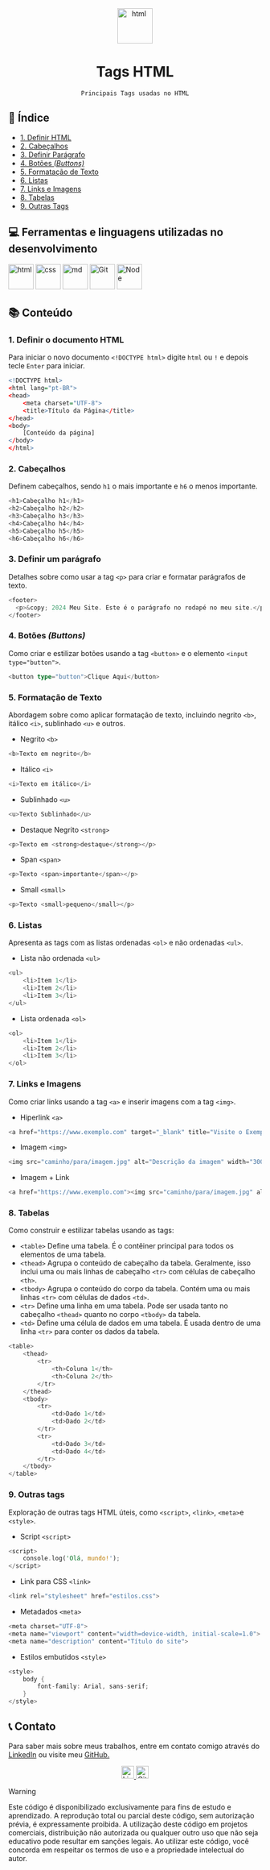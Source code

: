 
<div align="center">
<a href="https://felipe0424.github.io/PortfolioDev/HTML/index.html"><img src="https://github.com/user-attachments/assets/b0cd55d7-f6f0-4cf9-a90d-db45c1832215" alt="html" width="70" align="center"></a>

# **Tags HTML**
```
Principais Tags usadas no HTML
```
</div>

## :bookmark_tabs:	Índice
* [1. Definir HTML](#1-definir-o-documento-html)
* [2. Cabeçalhos](#2-cabeçalhos)
* [3. Definir Parágrafo](#3-definir-um-parágrafo)
* [4. Botões *(Buttons)*](#4-botões-buttons)
* [5. Formatação de Texto](#5-formatação-de-texto)
* [6. Listas](#6-listas)
* [7. Links e Imagens](#7-links-e-imagens)
* [8. Tabelas](#8-tabelas)
* [9. Outras Tags](#9-outras-tags)

## :computer:	Ferramentas e linguagens utilizadas no desenvolvimento
<div align="auto">
    <a href="https://felipe0424.github.io/PortfolioDev/HTML/index.html"><img src="https://github.com/user-attachments/assets/b0cd55d7-f6f0-4cf9-a90d-db45c1832215" alt="html" width="50"></a>
    <a href="https://felipe0424.github.io/PortfolioDev/HTML/index.html"><img src="https://github.com/user-attachments/assets/6bcb928a-c5f9-4030-9258-3cacee37f553" alt="css" width="50"></a>
    <a href="https://felipe0424.github.io/PortfolioDev/HTML/index.html"><img src="https://github.com/user-attachments/assets/64486d67-8973-4b62-bdfc-212cf9f16709" alt="md" width="50"></a>
    <a href="https://felipe0424.github.io/PortfolioDev/HTML/index.html"><img src="https://github.com/user-attachments/assets/d3813ef4-1409-40c9-9bfb-6e988f79b2c8" alt="Git" width="50"></a>
    <a href="https://felipe0424.github.io/PortfolioDev/HTML/index.html"><img src="https://github.com/user-attachments/assets/b03adba8-e155-4555-8737-2afaf449620d" alt="Node" width="50"></a>
</div>

## :books:	Conteúdo

### 1. Definir o documento HTML
Para iniciar o novo documento `<!DOCTYPE html>` digite `html` ou `!` e depois tecle `Enter` para iniciar.
 
```r
<!DOCTYPE html>
<html lang="pt-BR">
<head>
    <meta charset="UTF-8">
    <title>Título da Página</title>
</head>
<body>
    [Conteúdo da página]
</body>
</html>
```

### 2. Cabeçalhos
Definem cabeçalhos, sendo `h1` o mais importante e `h6` o menos importante.

```rust
<h1>Cabeçalho h1</h1>
<h2>Cabeçalho h2</h2>
<h3>Cabeçalho h3</h3>
<h4>Cabeçalho h4</h4>
<h5>Cabeçalho h5</h5>
<h6>Cabeçalho h6</h6>
```

### 3. Definir um parágrafo
Detalhes sobre como usar a tag `<p>` para criar e formatar parágrafos de texto.
```rust
<footer>
  <p>&copy; 2024 Meu Site. Este é o parágrafo no rodapé no meu site.</p>
</footer>
```

### 4. Botões *(Buttons)*
Como criar e estilizar botões usando a tag `<button>` e o elemento `<input type="button">`.
```rust
<button type="button">Clique Aqui</button>
```

### 5. Formatação de Texto
Abordagem sobre como aplicar formatação de texto, incluindo negrito `<b>`, itálico `<i>`, sublinhado `<u>` e outros.
* Negrito `<b>`
```rust
<b>Texto em negrito</b>
```
* Itálico `<i>`
```rust
<i>Texto em itálico</i>
```
* Sublinhado `<u>`
```rust
<u>Texto Sublinhado</u>
```
* Destaque Negrito `<strong>`
```rust
<p>Texto em <strong>destaque</strong></p>
```
* Span `<span>`
```rust
<p>Texto <span>importante</span></p>
```
* Small `<small>`
```rust
<p>Texto <small>pequeno</small></p>
```

### 6. Listas
Apresenta as tags com as listas ordenadas `<ol>` e não ordenadas `<ul>`.
* Lista não ordenada `<ul>`

```rust
<ul>
    <li>Item 1</li>
    <li>Item 2</li>
    <li>Item 3</li>
</ul>
```
* Lista ordenada `<ol>`
```rust
<ol>
    <li>Item 1</li>
    <li>Item 2</li>
    <li>Item 3</li>
</ol>
```

### 7. Links e Imagens
Como criar links usando a tag `<a>` e inserir imagens com a tag `<img>`.

* Hiperlink `<a>`
```rust
<a href="https://www.exemplo.com" target="_blank" title="Visite o Exemplo">Clique Aqui</a>
```
* Imagem `<img>`
```rust
<img src="caminho/para/imagem.jpg" alt="Descrição da imagem" width="300" height="200">
```
* Imagem + Link
```rust
<a href="https://www.exemplo.com"><img src="caminho/para/imagem.jpg" alt="Descrição da imagem" width="300" height="200"></a>
```

### 8. Tabelas
Como construir e estilizar tabelas usando as tags:

- `<table>` Define uma tabela. É o contêiner principal para todos os elementos de uma tabela.
- `<thead>` Agrupa o conteúdo de cabeçalho da tabela. Geralmente, isso inclui uma ou mais linhas de cabeçalho `<tr>` com células de cabeçalho `<th>`.
- `<tbody>` Agrupa o conteúdo do corpo da tabela. Contém uma ou mais linhas `<tr>` com células de dados `<td>`.
- `<tr>` Define uma linha em uma tabela. Pode ser usada tanto no cabeçalho `<thead>` quanto no corpo `<tbody>` da tabela.
- `<td>` Define uma célula de dados em uma tabela. É usada dentro de uma linha `<tr>` para conter os dados da tabela.

```rust
<table>
    <thead>
        <tr>
            <th>Coluna 1</th>
            <th>Coluna 2</th>
        </tr>
    </thead>
    <tbody>
        <tr>
            <td>Dado 1</td>
            <td>Dado 2</td>
        </tr>
        <tr>
            <td>Dado 3</td>
            <td>Dado 4</td>
        </tr>
    </tbody>
</table>
```

### 9. Outras tags
Exploração de outras tags HTML úteis, como `<script>`, `<link>`, `<meta>`e `<style>`.

* Script `<script>`
```rust
<script>
    console.log('Olá, mundo!');
</script>
```
* Link para CSS `<link>`
```rust
<link rel="stylesheet" href="estilos.css">
```
* Metadados `<meta>`
```rust
<meta charset="UTF-8">
<meta name="viewport" content="width=device-width, initial-scale=1.0">
<meta name="description" content="Título do site">
```
* Estilos embutidos `<style>`
```rust
<style>
    body {
        font-family: Arial, sans-serif;
    }
</style>
```
## :telephone_receiver:	Contato
Para saber mais sobre meus trabalhos, entre em contato comigo através do <a href="https://www.linkedin.com/in/jfeliperamos/">LinkedIn</a> ou visite meu <a href="https://felipe0424.github.io/PortfolioDev/HTML/index.html">GitHub.</a> 

<div align=center>
    <a href="https://www.linkedin.com/in/jfeliperamos/">
        <img src="https://github.com/user-attachments/assets/0350e54a-100e-4273-aa51-81aa9fce3d79" alt="LinkedIn" width="25">
    </a> 
    <a href="https://felipe0424.github.io/PortfolioDev/HTML/index.html">
        <img src="https://github.com/user-attachments/assets/3fda6271-fd40-4485-bb7c-60b927b9feae" alt="GitHub" width="25">
    </a>
</div>


> [!WARNING]
> Este código é disponibilizado exclusivamente para fins de estudo e aprendizado. A reprodução total ou parcial deste código, sem autorização prévia, é expressamente proibida. A utilização deste código em projetos comerciais, distribuição não autorizada ou qualquer outro uso que não seja educativo pode resultar em sanções legais. Ao utilizar este código, você concorda em respeitar os termos de uso e a propriedade intelectual do autor.
